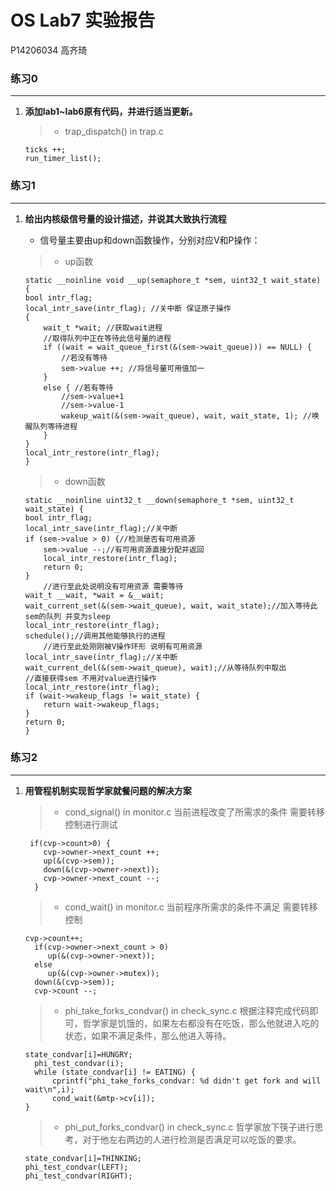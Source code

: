 # OS Lab7 实验报告

P14206034 高齐琦

### 练习0
---
1. 	<b>添加lab1~lab6原有代码，并进行适当更新。</b>

	> * trap_dispatch() in trap.c
	```
	ticks ++;
	run_timer_list();
	```

### 练习1
---
1.	<b>给出内核级信号量的设计描述，并说其大致执行流程</b>
	
	- 信号量主要由up和down函数操作，分别对应V和P操作：

	> * up函数

	```
	static __noinline void __up(semaphore_t *sem, uint32_t wait_state) {
    bool intr_flag;
    local_intr_save(intr_flag); //关中断 保证原子操作
    {
        wait_t *wait; //获取wait进程
        //取得队列中正在等待此信号量的进程
        if ((wait = wait_queue_first(&(sem->wait_queue))) == NULL) {
            //若没有等待
            sem->value ++; //将信号量可用值加一
        }
        else { //若有等待
            //sem->value+1
            //sem->value-1
            wakeup_wait(&(sem->wait_queue), wait, wait_state, 1); //唤醒队列等待进程
        }
    }
    local_intr_restore(intr_flag);
	}
	```

	> * down函数
	```
	static __noinline uint32_t __down(semaphore_t *sem, uint32_t wait_state) {
    bool intr_flag;
    local_intr_save(intr_flag);//关中断
    if (sem->value > 0) {//检测是否有可用资源
        sem->value --;//有可用资源直接分配并返回
        local_intr_restore(intr_flag);
        return 0;
    }
    	//进行至此处说明没有可用资源 需要等待
    wait_t __wait, *wait = &__wait;
    wait_current_set(&(sem->wait_queue), wait, wait_state);//加入等待此sem的队列 并变为sleep
    local_intr_restore(intr_flag);
    schedule();//调用其他能够执行的进程
    	//进行至此处刚刚被V操作环形 说明有可用资源
    local_intr_save(intr_flag);//关中断
    wait_current_del(&(sem->wait_queue), wait);//从等待队列中取出
    //直接获得sem 不用对value进行操作
    local_intr_restore(intr_flag);
    if (wait->wakeup_flags != wait_state) {
        return wait->wakeup_flags;
    }
    return 0;
	}
	```

### 练习2
---
1.	<b>用管程机制实现哲学家就餐问题的解决方案</b>
	
	> * cond_signal() in monitor.c 当前进程改变了所需求的条件 需要转移控制进行测试
	```
	 if(cvp->count>0) {
        cvp->owner->next_count ++;
        up(&(cvp->sem));
        down(&(cvp->owner->next));
        cvp->owner->next_count --;
      }
	```

	> * cond_wait() in monitor.c 当前程序所需求的条件不满足 需要转移控制
	```
	cvp->count++;
      if(cvp->owner->next_count > 0)
         up(&(cvp->owner->next));
      else
         up(&(cvp->owner->mutex));
      down(&(cvp->sem));
      cvp->count --;
	```

	> * phi_take_forks_condvar() in check_sync.c 根据注释完成代码即可，哲学家是饥饿的，如果左右都没有在吃饭，那么他就进入吃的状态，如果不满足条件，那么他进入等待。
	```
	state_condvar[i]=HUNGRY; 
      phi_test_condvar(i); 
      while (state_condvar[i] != EATING) {
          cprintf("phi_take_forks_condvar: %d didn't get fork and will wait\n",i);
          cond_wait(&mtp->cv[i]);
    }
	```

	> * phi_put_forks_condvar() in check_sync.c 哲学家放下筷子进行思考，对于他左右两边的人进行检测是否满足可以吃饭的要求。
	```
	state_condvar[i]=THINKING;
    phi_test_condvar(LEFT);
    phi_test_condvar(RIGHT);
	```
